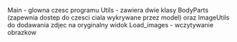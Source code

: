Main - glowna czesc programu
Utils - zawiera dwie klasy BodyParts (zapewnia dostep do czesci ciala wykrywane przez model) oraz ImageUtils do dodawania zdjec na oryginalny widok
Load_images - wczytywanie obrazkow
